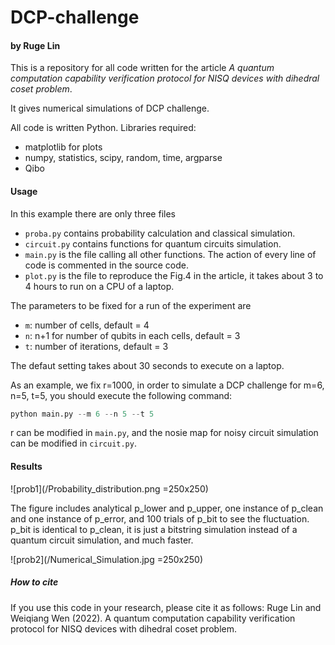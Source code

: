 # DCP-challenge


#### by  Ruge Lin

This is a repository for all code written for the article *A quantum computation capability verification protocol for NISQ devices with dihedral coset problem*. 

It gives numerical simulations of DCP challenge.

All code is written Python. Libraries required:

  - matplotlib for plots
  - numpy, statistics, scipy, random, time, argparse
  - Qibo

#### Usage
In this example there are only three files
- `proba.py` contains probability calculation and classical simulation.
- `circuit.py` contains functions for quantum circuits simulation.
- `main.py` is the file calling all other functions. The action of every line of code is commented in the source code.
- `plot.py` is the file to reproduce the Fig.4 in the article, it takes about 3 to 4 hours to run on a CPU of a laptop. 

The parameters to be fixed for a run of the experiment are
- `m`: number of cells, default = 4
- `n`: n+1 for number of qubits in each cells,  default = 3
- `t`: number of iterations, default = 3

The defaut setting takes about 30 seconds to execute on a laptop.

As an example, we fix r=1000, in order to simulate a DCP challenge for m=6, n=5, t=5,
you should execute the following command:

```python
python main.py --m 6 --n 5 --t 5
```

r can be modified in `main.py`,
and the nosie map for noisy circuit simulation can be modified in  `circuit.py`.

#### Results

![prob1](/Probability_distribution.png =250x250)

The figure includes analytical p_lower and p_upper, one instance of p_clean and one instance of p_error,
and 100 trials of p_bit to see the fluctuation.
p_bit is identical to p_clean, it is just a bitstring simulation instead of a quantum circuit simulation, and much faster.

![prob2](/Numerical_Simulation.jpg =250x250)

##### How to cite

If you use this code in your research, please cite it as follows:
Ruge Lin and Weiqiang Wen (2022). A quantum computation capability verification protocol for NISQ devices with dihedral coset problem.
